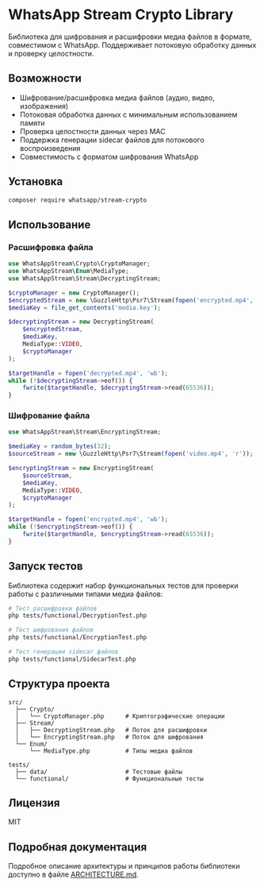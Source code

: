 # WhatsApp Stream Crypto Library

Библиотека для шифрования и расшифровки медиа файлов в формате, совместимом с WhatsApp. Поддерживает потоковую обработку данных и проверку целостности.

## Возможности

- Шифрование/расшифровка медиа файлов (аудио, видео, изображения)
- Потоковая обработка данных с минимальным использованием памяти
- Проверка целостности данных через MAC
- Поддержка генерации sidecar файлов для потокового воспроизведения
- Совместимость с форматом шифрования WhatsApp

## Установка

```bash
composer require whatsapp/stream-crypto
```

## Использование

### Расшифровка файла

```php
use WhatsAppStream\Crypto\CryptoManager;
use WhatsAppStream\Enum\MediaType;
use WhatsAppStream\Stream\DecryptingStream;

$cryptoManager = new CryptoManager();
$encryptedStream = new \GuzzleHttp\Psr7\Stream(fopen('encrypted.mp4', 'r'));
$mediaKey = file_get_contents('media.key');

$decryptingStream = new DecryptingStream(
    $encryptedStream,
    $mediaKey,
    MediaType::VIDEO,
    $cryptoManager
);

$targetHandle = fopen('decrypted.mp4', 'wb');
while (!$decryptingStream->eof()) {
    fwrite($targetHandle, $decryptingStream->read(65536));
}
```

### Шифрование файла

```php
use WhatsAppStream\Stream\EncryptingStream;

$mediaKey = random_bytes(32);
$sourceStream = new \GuzzleHttp\Psr7\Stream(fopen('video.mp4', 'r'));

$encryptingStream = new EncryptingStream(
    $sourceStream,
    $mediaKey,
    MediaType::VIDEO,
    $cryptoManager
);

$targetHandle = fopen('encrypted.mp4', 'wb');
while (!$encryptingStream->eof()) {
    fwrite($targetHandle, $encryptingStream->read(65536));
}
```

## Запуск тестов

Библиотека содержит набор функциональных тестов для проверки работы с различными типами медиа файлов:

```bash
# Тест расшифровки файлов
php tests/functional/DecryptionTest.php

# Тест шифрования файлов
php tests/functional/EncryptionTest.php

# Тест генерации sidecar файлов
php tests/functional/SidecarTest.php
```

## Структура проекта

```
src/
  ├── Crypto/
  │   └── CryptoManager.php      # Криптографические операции
  ├── Stream/
  │   ├── DecryptingStream.php   # Поток для расшифровки
  │   └── EncryptingStream.php   # Поток для шифрования
  └── Enum/
      └── MediaType.php          # Типы медиа файлов

tests/
  ├── data/                      # Тестовые файлы
  └── functional/                # Функциональные тесты
```

## Лицензия

MIT

## Подробная документация

Подробное описание архитектуры и принципов работы библиотеки доступно в файле [ARCHITECTURE.md](ARCHITECTURE.md). 